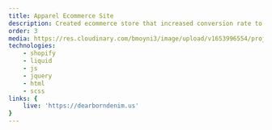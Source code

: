 ```yaml
---
title: Apparel Ecommerce Site
description: Created ecommerce store that increased conversion rate to 3x industry average.
order: 3
media: https://res.cloudinary.com/bmoyni3/image/upload/v1653996554/projects/dd-us-icon_jp46wf.png
technologies: 
    - shopify
    - liquid
    - js
    - jquery
    - html
    - scss
links: {
    live: 'https://dearborndenim.us'
}
---
```


